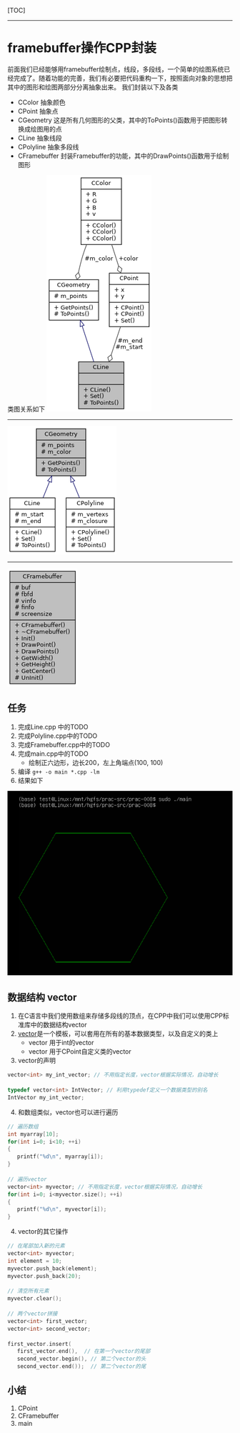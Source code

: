 [TOC]

---
# framebuffer操作CPP封装

前面我们已经能够用framebuffer绘制点，线段，多段线，一个简单的绘图系统已经完成了。随着功能的完善，我们有必要把代码重构一下，按照面向对象的思想把其中的图形和绘图两部分分离抽象出来。
我们封装以下及各类
- CColor 抽象颜色
- CPoint 抽象点
- CGeometry 这是所有几何图形的父类，其中的ToPoints()函数用于把图形转换成绘图用的点 
- CLine 抽象线段 
- CPolyline 抽象多段线 
- CFramebuffer 封装Framebuffer的功能，其中的DrawPoints()函数用于绘制图形 

类图关系如下 
![res](fig/classCLine__coll__graph.png)

---

![res](fig/classCGeometry__inherit__graph.png)

---

![res](fig/classCFramebuffer__coll__graph.png)

## 任务
1. 完成Line.cpp 中的TODO
2. 完成Polyline.cpp中的TODO 
3. 完成Framebuffer.cpp中的TODO
4. 完成main.cpp中的TODO 
   - 绘制正六边形，边长200，左上角端点(100, 100)
5. 编译 `g++ -o main *.cpp -lm`
6. 结果如下 

![res](fig/prac_008_res.png)

## 数据结构 vector 
1. 在C语言中我们使用数组来存储多段线的顶点，在CPP中我们可以使用CPP标准库中的数据结构vector
2. [vector](https://cplusplus.com/reference/vector/vector/)是一个模板，可以套用在所有的基本数据类型，以及自定义的类上
   - vector<int> 用于int的vector
   - vector<CPoint> 用于CPoint自定义类的vector 
3. vector的声明
```CPP
vector<int> my_int_vector; // 不用指定长度，vector根据实际情况，自动增长

typedef vector<int> IntVector; // 利用typedef定义一个数据类型的别名
IntVector my_int_vector; 

```
4. 和数组类似，vector也可以进行遍历
```CPP
// 遍历数组 
int myarray[10];
for(int i=0; i<10; ++i)
{
   printf("%d\n", myarray[i]);
}

// 遍历vector 
vector<int> myvector; // 不用指定长度，vector根据实际情况，自动增长
for(int i=0; i<myvector.size(); ++i)
{
   printf("%d\n", myvector[i]);
}

```
4. vector的其它操作 
```CPP
// 在尾部加入新的元素
vector<int> myvector;
int element = 10;
myvector.push_back(element);
myvector.push_back(20);

// 清空所有元素
myvector.clear();

// 两个vector拼接 
vector<int> first_vector;
vector<int> second_vector;

first_vector.insert(
   first_vector.end(),  // 在第一个vector的尾部
   second_vector.begin(), // 第二个vector的头
   second_vector.end());  // 第二个vector的尾
```


## 小结
1. CPoint 
2. CFramebuffer 
3. main 
 


